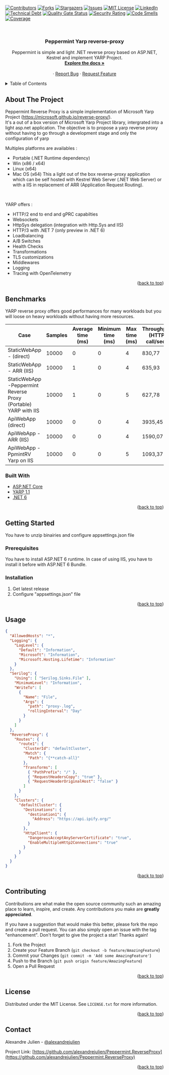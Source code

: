 <div id="top"></div>

[![Contributors][contributors-shield]][contributors-url]
[![Forks][forks-shield]][forks-url]
[![Stargazers][stars-shield]][stars-url]
[![Issues][issues-shield]][issues-url]
[![MIT License][license-shield]][license-url]
[![LinkedIn][linkedin-shield]][linkedin-url]
[![Technical Debt](https://sonarcloud.io/api/project_badges/measure?project=alexandrejulien_Peppermint.ReverseProxy&metric=sqale_index)](https://sonarcloud.io/summary/new_code?id=alexandrejulien_Peppermint.ReverseProxy)
[![Quality Gate Status](https://sonarcloud.io/api/project_badges/measure?project=alexandrejulien_Peppermint.ReverseProxy&metric=alert_status)](https://sonarcloud.io/summary/new_code?id=alexandrejulien_Peppermint.ReverseProxy)
[![Security Rating](https://sonarcloud.io/api/project_badges/measure?project=alexandrejulien_Peppermint.ReverseProxy&metric=security_rating)](https://sonarcloud.io/summary/new_code?id=alexandrejulien_Peppermint.ReverseProxy)
[![Code Smells](https://sonarcloud.io/api/project_badges/measure?project=alexandrejulien_Peppermint.ReverseProxy&metric=code_smells)](https://sonarcloud.io/summary/new_code?id=alexandrejulien_Peppermint.ReverseProxy)
[![Coverage](https://sonarcloud.io/api/project_badges/measure?project=alexandrejulien_Peppermint.ReverseProxy&metric=coverage)](https://sonarcloud.io/summary/new_code?id=alexandrejulien_Peppermint.ReverseProxy)
<!-- PROJECT LOGO -->
<br />
<div align="center">
  <!-- <a href="https://github.com/alexandrejulien/Peppermint.ReverseProxy">
    <img src="images/logo.png" alt="Logo" width="80" height="80">
  </a> -->

<h3 align="center">Peppermint Yarp reverse-proxy</h3>

  <p align="center">
    Peppermint is simple and light .NET reverse proxy based on ASP.NET, Kestrel and implement YARP Project.
    <br />
    <a href="https://github.com/alexandrejulien/Peppermint.ReverseProxy"><strong>Explore the docs »</strong></a>
    <br />
    <br />    ·
    <a href="https://github.com/alexandrejulien/Peppermint.ReverseProxy/issues">Report Bug</a>
    ·
    <a href="https://github.com/alexandrejulien/Peppermint.ReverseProxy/issues">Request Feature</a>
  </p>
</div>



<!-- TABLE OF CONTENTS -->
<details>
  <summary>Table of Contents</summary>
  <ol>
    <li>
      <a href="#about-the-project">About The Project</a>
      <ul>
        <li><a href="#built-with">Built With</a></li>
      </ul>
    </li>
    <li>
      <a href="#getting-started">Getting Started</a>
      <ul>
        <li><a href="#prerequisites">Prerequisites</a></li>
        <li><a href="#installation">Installation</a></li>
      </ul>
    </li>
    <li><a href="#usage">Usage</a></li>
    <!-- <li><a href="#roadmap">Roadmap</a></li>
    <li><a href="#contributing">Contributing</a></li> -->
    <li><a href="#license">License</a></li>
    <li><a href="#contact">Contact</a></li>
  </ol>
</details>



<!-- ABOUT THE PROJECT -->
## About The Project

Peppermint Reverse Proxy is a simple implementation of Microsoft Yarp Project (https://microsoft.github.io/reverse-proxy/). <br />
It's a out of a box version of Microsoft Yarp Project library, intergrated into a light asp.net application.
The objective is to propose a yarp reverse proxy without having to go through a development stage and only the configuration of yarp

Multiples platforms are availables : 
- Portable (.NET Runtime dependency)
- Win (x86 / x64)
- Linux (x64)
- Mac OS (x64)
This a light out of the box reverse-proxy application which can be self hosted with Kestrel Web Server (.NET Web Server) or with a IIS in replacement of ARR (Application Request Routing).
<br />

YARP offers :
- HTTP/2 end to end and gPRC capabilties
- Websockets
- HttpSys delegation (integration with Http.Sys and IIS)
- HTTP/3 with .NET 7 (only preview in .NET 6)
- Loadbalancing
- A/B Switches
- Health Checks
- Transformations
- TLS customizations
- Middlewares
- Logging
- Tracing with OpenTelemetry

<p align="right">(<a href="#top">back to top</a>)</p>

## Benchmarks

YARP reverse proxy offers good performances for many workloads but you will loose on heavy workloads without having more resources.

| Case                                                              | Samples | Average time (ms) | Minimum time (ms) | Max time (ms) | Throughput (HTTP call/sec) | Thread(s) |
|-------------------------------------------------------------------|---------|-------------------|-------------------|---------------|----------------------------|-----------|
| StaticWebApp   - (direct)                                         | 10000   | 0                 | 0                 | 4             |           830,77           | 1         |
| StaticWebApp   - ARR (IIS)                                        | 10000   | 1                 | 0                 | 4             |           635,93           | 1         |
| StaticWebApp -Peppermint Reverse   Proxy (Portable) YARP with IIS | 10000   | 1                 | 0                 | 5             |           627,78           | 1         |
| ApiWebApp   (direct)                                              | 10000   | 0                 | 0                 | 4             |           3935,45          | 1         |
| ApiWebApp - ARR (IIS)                                             | 10000   | 0                 | 0                 | 4             |           1590,07          | 1         |
| ApiWebApp   - PpmintRV Yarp on IIS                                | 10000   | 0                 | 0                 | 5             |           1093,37          | 1         |

### Built With

* [ASP.NET Core](https://github.com/dotnet/aspnetcore)
* [YARP 1.1](https://microsoft.github.io/reverse-proxy/)
* [.NET 6](https://dotnet.microsoft.com/en-us/download/dotnet/6.0)

<p align="right">(<a href="#top">back to top</a>)</p>



<!-- GETTING STARTED -->
## Getting Started

You have to unzip binairies and configure appsettings.json file

### Prerequisites

You have to install ASP.NET 6 runtime.
In case of using IIS, you have to install it before with ASP.NET 6 Bundle.

### Installation

1. Get latest release
2. Configure "appsettings.json" file



<p align="right">(<a href="#top">back to top</a>)</p>



<!-- USAGE EXAMPLES -->
## Usage

```json
{
  "AllowedHosts": "*",
  "Logging": {
    "LogLevel": {
      "Default": "Information",
      "Microsoft": "Information",
      "Microsoft.Hosting.Lifetime": "Information"
    }
  },
  "Serilog": {
    "Using": [ "Serilog.Sinks.File" ],
    "MinimumLevel": "Information",
    "WriteTo": [
      {
        "Name": "File",
        "Args": {
          "path": "proxy-.log",
          "rollingInterval": "Day"
        }
      }
    ]
  },
  "ReverseProxy": {
    "Routes": {
      "route1": {
        "ClusterId": "defaultCluster",
        "Match": {
          "Path": "{**catch-all}"
        },
        "Transforms": [
          { "PathPrefix": "/" },
          { "RequestHeadersCopy": "true" },
          { "RequestHeaderOriginalHost": "false" }
        ]
      }
    },
    "Clusters": {
      "defaultCluster": {
        "Destinations": {
          "destination1": {
            "Address": "https://api.ipify.org/"
          }
        },
        "HttpClient": {
          "DangerousAcceptAnyServerCertificate": "true",
          "EnableMultipleHttp2Connections": "true"
        }
      }
    }
  }
}
```

<p align="right">(<a href="#top">back to top</a>)</p>



<!-- ROADMAP -->
<!-- ## Roadmap

- [ ] Feature 1
- [ ] Feature 2
- [ ] Feature 3
    - [ ] Nested Feature

See the [open issues](https://github.com/alexandrejulien/Peppermint.ReverseProxy/issues) for a full list of proposed features (and known issues).

<p align="right">(<a href="#top">back to top</a>)</p> -->



<!-- CONTRIBUTING -->
## Contributing

Contributions are what make the open source community such an amazing place to learn, inspire, and create. Any contributions you make are **greatly appreciated**.

If you have a suggestion that would make this better, please fork the repo and create a pull request. You can also simply open an issue with the tag "enhancement".
Don't forget to give the project a star! Thanks again!

1. Fork the Project
2. Create your Feature Branch (`git checkout -b feature/AmazingFeature`)
3. Commit your Changes (`git commit -m 'Add some AmazingFeature'`)
4. Push to the Branch (`git push origin feature/AmazingFeature`)
5. Open a Pull Request

<p align="right">(<a href="#top">back to top</a>)</p>



<!-- LICENSE -->
## License

Distributed under the MIT License. See `LICENSE.txt` for more information.

<p align="right">(<a href="#top">back to top</a>)</p>



<!-- CONTACT -->
## Contact

Alexandre Julien - [@alexandrejulien](https://twitter.com/alexandrejulien) 

Project Link: [https://github.com/alexandrejulien/Peppermint.ReverseProxy](https://github.com/alexandrejulien/Peppermint.ReverseProxy)

<p align="right">(<a href="#top">back to top</a>)</p>



<!-- MARKDOWN LINKS & IMAGES -->
<!-- https://www.markdownguide.org/basic-syntax/#reference-style-links -->
[contributors-shield]: https://img.shields.io/github/contributors/alexandrejulien/Peppermint.ReverseProxy.svg?style=for-the-badge
[contributors-url]: https://github.com/alexandrejulien/Peppermint.ReverseProxy/graphs/contributors
[forks-shield]: https://img.shields.io/github/forks/alexandrejulien/Peppermint.ReverseProxy.svg?style=for-the-badge
[forks-url]: https://github.com/alexandrejulien/Peppermint.ReverseProxy/network/members
[stars-shield]: https://img.shields.io/github/stars/alexandrejulien/Peppermint.ReverseProxy.svg?style=for-the-badge
[stars-url]: https://github.com/alexandrejulien/Peppermint.ReverseProxy/stargazers
[issues-shield]: https://img.shields.io/github/issues/alexandrejulien/Peppermint.ReverseProxy.svg?style=for-the-badge
[issues-url]: https://github.com/alexandrejulien/Peppermint.ReverseProxy/issues
[license-shield]: https://img.shields.io/github/license/alexandrejulien/Peppermint.ReverseProxy.svg?style=for-the-badge
[license-url]: https://github.com/alexandrejulien/Peppermint.ReverseProxy/blob/master/LICENSE
[linkedin-shield]: https://img.shields.io/badge/-LinkedIn-black.svg?style=for-the-badge&logo=linkedin&colorB=555
[linkedin-url]: https://linkedin.com/in/alexandrejulien
[product-screenshot]: images/screenshot.png
